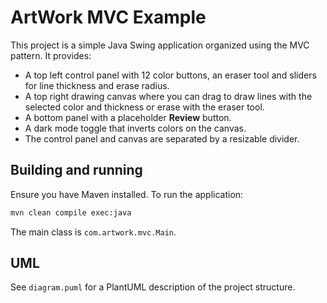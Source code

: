 # ArtWork MVC Example

This project is a simple Java Swing application organized using the MVC pattern. It provides:

- A top left control panel with 12 color buttons, an eraser tool and sliders for line thickness and erase radius.
- A top right drawing canvas where you can drag to draw lines with the selected color and thickness or erase with the eraser tool.
- A bottom panel with a placeholder **Review** button.
- A dark mode toggle that inverts colors on the canvas.
- The control panel and canvas are separated by a resizable divider.

## Building and running

Ensure you have Maven installed. To run the application:

```bash
mvn clean compile exec:java
```

The main class is `com.artwork.mvc.Main`.

## UML

See `diagram.puml` for a PlantUML description of the project structure.
